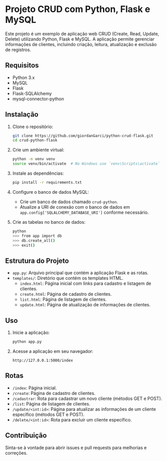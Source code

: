 # Projeto CRUD com Python, Flask e MySQL

Este projeto é um exemplo de aplicação web CRUD (Create, Read, Update, Delete) utilizando Python, Flask e MySQL. A aplicação permite gerenciar informações de clientes, incluindo criação, leitura, atualização e exclusão de registros.

## Requisitos

- Python 3.x
- MySQL
- Flask
- Flask-SQLAlchemy
- mysql-connector-python

## Instalação

1. Clone o repositório:

   ```sh
   git clone https://github.com/giordanGarci/python-crud-flask.git
   cd crud-python-flask
   ```

2. Crie um ambiente virtual:

   ```sh
   python -m venv venv
   source venv/bin/activate  # No Windows use `venv\Scripts\activate`
   ```

3. Instale as dependências:

   ```sh
   pip install -r requirements.txt
   ```

4. Configure o banco de dados MySQL:

   - Crie um banco de dados chamado `crud-python`.
   - Atualize a URI de conexão com o banco de dados em `app.config['SQLALCHEMY_DATABASE_URI']` conforme necessário.

5. Crie as tabelas no banco de dados:

   ```sh
   python
   >>> from app import db
   >>> db.create_all()
   >>> exit()
   ```

## Estrutura do Projeto

- `app.py`: Arquivo principal que contém a aplicação Flask e as rotas.
- `templates/`: Diretório que contém os templates HTML.
  - `index.html`: Página inicial com links para cadastro e listagem de clientes.
  - `create.html`: Página de cadastro de clientes.
  - `list.html`: Página de listagem de clientes.
  - `update.html`: Página de atualização de informações de clientes.

## Uso

1. Inicie a aplicação:

   ```sh
   python app.py
   ```

2. Acesse a aplicação em seu navegador:

   ```
   http://127.0.0.1:5000/index
   ```

## Rotas

- `/index`: Página inicial.
- `/create`: Página de cadastro de clientes.
- `/cadastrar`: Rota para cadastrar um novo cliente (métodos GET e POST).
- `/list`: Página de listagem de clientes.
- `/update/<int:id>`: Página para atualizar as informações de um cliente específico (métodos GET e POST).
- `/delete/<int:id>`: Rota para excluir um cliente específico.


## Contribuição

Sinta-se à vontade para abrir issues e pull requests para melhorias e correções.

